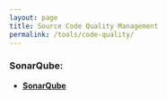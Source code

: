 ```yaml
---
layout: page
title: Source Code Quality Management
permalink: /tools/code-quality/
---
```




### SonarQube:

<ul>
    <li><strong><a href="/tools/code-quality/sonarqube">SonarQube</a></strong></li>
</ul>
